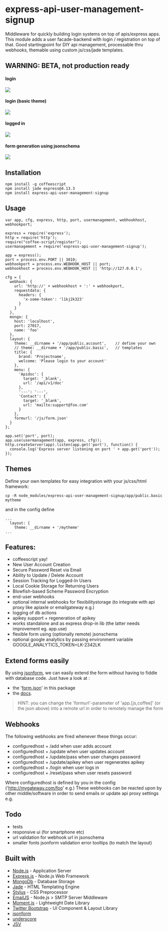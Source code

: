 express-api-user-management-signup
==================================

Middleware for quickly building login systems on top of apis/express apps. This module adds a user facade-backend with login / registration on top of that. Good startingpoint for DIY api management, processable thru webhooks, themable using custom js/css/jade templates.

## WARNING: BETA, not production ready

#### login
<img src=".res/login.png">

#### login (basic theme)

<img src=".res/login.basic.png">

#### logged in 
<img src=".res/loggedin.png">

#### form generation using jsonschema
<img src=".res/webhooks.png">

## Installation 

    npm install -g coffeescript 
    npm install jade express@4.13.3
    npm install express-api-user-management-signup

## Usage 

    var app, cfg, express, http, port, usermanagement, webhookhost, webhookport;
  
    express = require('express');
    http = require('http');
    require("coffee-script/register");
    usermanagement = require('express-api-user-management-signup');
  
    app = express();
    port = process.env.PORT || 3010;
    webhookport = process.env.WEBHOOK_HOST || port;
    webhookhost = process.env.WEBHOOK_HOST || 'http://127.0.0.1';
  
    cfg = {
      webhook: {
        url: 'http://' + webhookhost + ':' + webhookport,
        requestdata: {
          headers: {
            'x-some-token': 'l1kj2k323'
          }
        }
      },
      mongo: {
        host: 'localhost',
        port: 27017,
        name: 'foo'
      },
      layout: {
        theme: __dirname + '/app/public.account',    // define your own 
        // theme: __dirname + '/app/public.basic',   // templates
        title: {
          brand: 'Projectname',
          welcome: 'Please login to your account'
        },
        menu: {
          'Apidoc': {
            target: '_blank',
            url: '/api/v1/doc'
          },
          '---': '---',
          'Contact': {
            target: '_blank',
            url: 'mailto:support@foo.com'
          }
        },
        formurl: '/js/form.json'
      }
    };
  
    app.set('port', port);
    app.use(usermanagement(app, express, cfg));
    http.createServer(app).listen(app.get('port'), function() {
      console.log('Express server listening on port ' + app.get('port'));
    });

## Themes 

Define your own templates for easy integration with your js/css/html framework:

    cp -R node_modules/express-api-user-management-signup/app/public.basic mytheme

and in the config define    

    ...
      layout: {
        theme: __dirname + '/mytheme'
    ...

## Features:

* coffeescript yay!
* New User Account Creation
* Secure Password Reset via Email
* Ability to Update / Delete Account
* Session Tracking for Logged-In Users
* Local Cookie Storage for Returning Users
* Blowfish-based Scheme Password Encryption
* end-user webhooks
* optional internal webhooks for flexibilitystorage (to integrate with api proxy like apiaxle or emailgateway e.g.)
* logging of db actions
* apikey support + regeneration of apikey
* works standalone and as express drop-in lib (the latter needs improvement eg. app.use)
* flexible form using (optionally remote) jsonschema
* optional google analytics by passing environment variable GOOGLE_ANALYTICS_TOKEN=LK-2342LK

## Extend forms easily

By using [jsonform](https://github.com/joshfire/jsonform), we can easily extend the form without having to fiddle with database code.
Just have a look at :

* the '[form.json](https://github.com/coderofsalvation/express-api-user-management-signup/blob/master/app/public.account/js/form.json)' in this package
* the [docs](http://github.com/joshfire/jsonform/wiki).

> HINT: you can change the 'formurl'-parameter of 'app.[js,coffee]' (or the json above) into a remote url in order to remotely manage the form 

## Webhooks

The following webhooks are fired whenever these things occur:

* configuredhost + /add 
    when user adds account
* configuredhost + /update 
    when user updates account
* configuredhost + /update/pass 
    when user changes password
* configuredhost + /update/apikey
    when user regenerates apikey
* configuredhost + /login
    when user logs in
* configuredhost + /reset/pass
    when user resets password

Where configuredhost is defined by you in the config ('http://mygateway.com/foo' e.g.)
These webhooks can be reacted upon by other middle/software in order to 
 send emails or update api proxy settings e.g.

## Todo

* tests
* responsive ui (for smartphone etc)
* url validation for webhook url in jsonschema
* smaller fonts jsonform validation error tooltips (to match the layout)

## Built with

* [Node.js](http://nodejs.org/) - Application Server
* [Express.js](http://expressjs.com/) - Node.js Web Framework
* [MongoDb](http://www.mongodb.org/) - Database Storage
* [Jade](http://jade-lang.com/) - HTML Templating Engine
* [Stylus](http://learnboost.github.com/stylus/) - CSS Preprocessor
* [EmailJS](http://github.com/eleith/emailjs) - Node.js > SMTP Server Middleware
* [Moment.js](http://momentjs.com/) - Lightweight Date Library
* [Twitter Bootstrap](http://twitter.github.com/bootstrap/) - UI Component & Layout Library
* [jsonform](http://developer.joshfire.com/doc/dev/ref/jsonform)
* [underscore](http://documentcloud.github.com/underscore)
* [JSV](https://github.com/garycourt/JSV)
